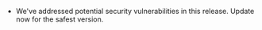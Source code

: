* We've addressed potential security vulnerabilities in this release. Update now for the safest version.
